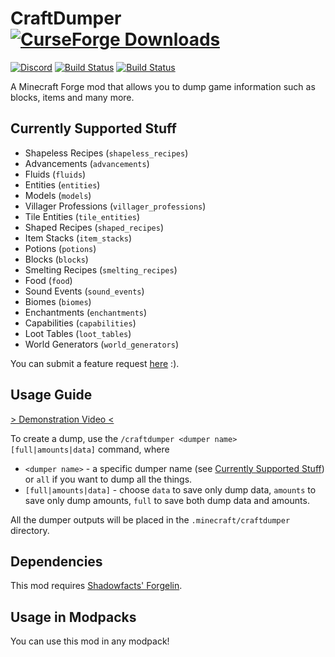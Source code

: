 # CraftDumper [![CurseForge Downloads](http://cf.way2muchnoise.eu/full_354281_downloads.svg)](https://www.curseforge.com/minecraft/mc-mods/craftdumper)
[![Discord](https://img.shields.io/discord/136085738151346176?color=7289DA&logo=discord&logoColor=white)](https://discord.gg/tkDUmpQ)
[![Build Status](https://ci.pearx.net/job/pearxteam/job/craftdumper/job/1.12-master/badge/icon?subject=1.12-master)](https://ci.pearx.net/job/pearxteam/job/craftdumper/job/1.12-master/)
[![Build Status](https://ci.pearx.net/job/pearxteam/job/craftdumper/job/1.12-develop/badge/icon?subject=1.12-develop)](https://ci.pearx.net/job/pearxteam/job/craftdumper/job/1.12-develop/)

A Minecraft Forge mod that allows you to dump game information such as blocks, items and many more.

## Currently Supported Stuff
* Shapeless Recipes (`shapeless_recipes`)
* Advancements (`advancements`)
* Fluids (`fluids`)
* Entities (`entities`)
* Models (`models`)
* Villager Professions (`villager_professions`)
* Tile Entities (`tile_entities`)
* Shaped Recipes (`shaped_recipes`)
* Item Stacks (`item_stacks`)
* Potions (`potions`)
* Blocks (`blocks`)
* Smelting Recipes (`smelting_recipes`)
* Food (`food`)
* Sound Events (`sound_events`)
* Biomes (`biomes`)
* Enchantments (`enchantments`)
* Capabilities (`capabilities`)
* Loot Tables (`loot_tables`)
* World Generators (`world_generators`)

You can submit a feature request [here](https://github.com/pearxteam/craftdumper/issues) :).

## Usage Guide
[> Demonstration Video <](https://streamable.com/uw4n5)

To create a dump, use the `/craftdumper <dumper name> [full|amounts|data]` command, where
* `<dumper name>` - a specific dumper name (see [Currently Supported Stuff](#Currently-Supported-Stuff)) or `all` if you want to dump all the things.
* `[full|amounts|data]` - choose `data` to save only dump data, `amounts` to save only dump amounts, `full` to save both dump data and amounts.

All the dumper outputs will be placed in the `.minecraft/craftdumper` directory.

## Dependencies
This mod requires [Shadowfacts' Forgelin](https://www.curseforge.com/minecraft/mc-mods/shadowfacts-forgelin).

## Usage in Modpacks
You can use this mod in any modpack!